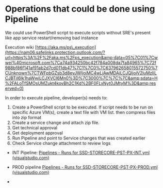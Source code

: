 # Operations that could be done using Pipeline

<span style="background-color:white">We could use PowerShell script to execute scripts without SRE&#39;s present like app service restart/removing bad instance</span>

<span style="background-color:white">Execution wiki&#160;</span>[https://aka.ms/ps\_execution](https://nam06.safelinks.protection.outlook.com/?url=https%3A%2F%2Faka.ms%2Fps_execution&amp;data=05%7C01%7Cwwei%40microsoft.com%7Ca74a934250bc42f784a008da7fa84965%7C72f988bf86f141af91ab2d7cd011db47%7C1%7C0%7C637962658015572750%7CUnknown%7CTWFpbGZsb3d8eyJWIjoiMC4wLjAwMDAiLCJQIjoiV2luMzIiLCJBTiI6Ik1haWwiLCJXVCI6Mn0%3D%7C3000%7C%7C%7C&amp;sdata=H%2FALoTfSMOsUMZukt4kovBh2C1Kd%2BF0FLyNyt0JMtyM%3D&amp;reserved=0)

In order to execute pipeline, developer(s) needs to:

1. Create a PowerShell script to be executed. If script needs to be run on specific Azure VM(s), create a text file with VM list. then compress files into zip format
2. Create a service change and attach zip file.
3. Get technical  approval
4. Get deployment approval
5. Run Pipeline and point to Service changes that was created earlier
6. Check Service change attachment to review logs

- <span style="background-color:white">INT Pipeline:&#160;</span>[Pipelines - Runs for SSD-STORECORE-PST-PX-INT.yml (visualstudio.com)](https://microsoft.visualstudio.com/Universal%20Store/_build?definitionId=87387)
- <span style="background-color:white">PROD pipeline&#160;</span>[Pipelines - Runs for SSD-STORECORE-PST-PX-PROD.yml (visualstudio.com)](https://microsoft.visualstudio.com/Universal%20Store/_build?definitionId=87254)

-